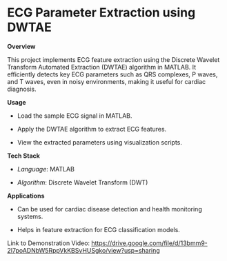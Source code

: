 # **ECG Parameter Extraction using DWTAE**

**Overview**

This project implements ECG feature extraction using the Discrete Wavelet Transform Automated Extraction (DWTAE) algorithm in MATLAB. It efficiently detects key ECG parameters such as QRS complexes, P waves, and T waves, even in noisy environments, making it useful for cardiac diagnosis.

**Usage**
- Load the sample ECG signal in MATLAB.

- Apply the DWTAE algorithm to extract ECG features.

- View the extracted parameters using visualization scripts.

**Tech Stack**
- *Language*: MATLAB

- *Algorithm*: Discrete Wavelet Transform (DWT)

**Applications**
- Can be used for cardiac disease detection and health monitoring systems.

- Helps in feature extraction for ECG classification models.

Link to Demonstration Video: https://drive.google.com/file/d/13bmm9-2l7poADNbW5RppVkKBSvHUSgko/view?usp=sharing
